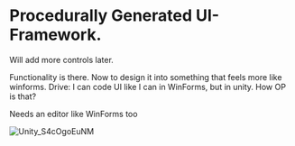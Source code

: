 # Procedurally Generated UI-Framework.

Will add more controls later.

Functionality is there. Now to design it into something that feels more like winforms.
Drive: I can code UI like I can in WinForms, but in unity. How OP is that?

Needs an editor like WinForms too

![Unity_S4cOgoEuNM](https://github.com/maross3/UnityUsefulScripts/assets/20687907/eba0b33f-0ce6-49f1-be47-984865827992)
